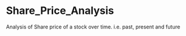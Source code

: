 # Share_Price_Analysis
Analysis of Share price of a stock over time. i.e. past, present and future

